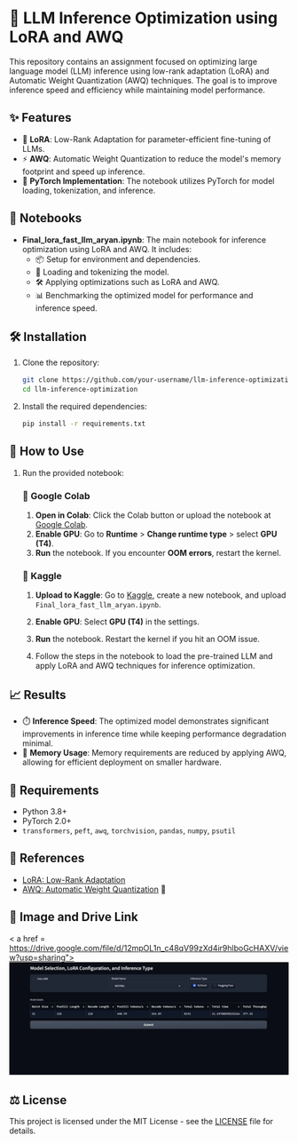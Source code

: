 # 🚀 LLM Inference Optimization using LoRA and AWQ

This repository contains an assignment focused on optimizing large language model (LLM) inference using low-rank adaptation (LoRA) and Automatic Weight Quantization (AWQ) techniques. The goal is to improve inference speed and efficiency while maintaining model performance.

## ✨ Features

- 🔧 **LoRA**: Low-Rank Adaptation for parameter-efficient fine-tuning of LLMs.
- ⚡ **AWQ**: Automatic Weight Quantization to reduce the model's memory footprint and speed up inference.
- 🧠 **PyTorch Implementation**: The notebook utilizes PyTorch for model loading, tokenization, and inference.

## 📂 Notebooks

- **Final_lora_fast_llm_aryan.ipynb**: The main notebook for inference optimization using LoRA and AWQ. It includes:
  - 📦 Setup for environment and dependencies.
  - 📝 Loading and tokenizing the model.
  - 🛠️ Applying optimizations such as LoRA and AWQ.
  - 📊 Benchmarking the optimized model for performance and inference speed.

## 🛠️ Installation

1. Clone the repository:
   ```bash
   git clone https://github.com/your-username/llm-inference-optimization.git
   cd llm-inference-optimization
   ```

2. Install the required dependencies:
   ```bash
   pip install -r requirements.txt
   ```

## 🚀 How to Use

1. Run the provided notebook:
   ### 🔗 Google Colab

    1. **Open in Colab**: Click the Colab button or upload the notebook at [Google Colab](https://colab.research.google.com/).
    2. **Enable GPU**: Go to **Runtime** > **Change runtime type** > select **GPU (T4)**.
    3. **Run** the notebook. If you encounter **OOM errors**, restart the kernel.
    
    ### 🔗 Kaggle
    
    1. **Upload to Kaggle**: Go to [Kaggle](https://www.kaggle.com/), create a new notebook, and upload `Final_lora_fast_llm_aryan.ipynb`.
    2. **Enable GPU**: Select **GPU (T4)** in the settings.
    3. **Run** the notebook. Restart the kernel if you hit an OOM issue.
    
    2. Follow the steps in the notebook to load the pre-trained LLM and apply LoRA and AWQ techniques for inference optimization.

## 📈 Results

- ⏱️ **Inference Speed**: The optimized model demonstrates significant improvements in inference time while keeping performance degradation minimal.
- 💾 **Memory Usage**: Memory requirements are reduced by applying AWQ, allowing for efficient deployment on smaller hardware.

## 📝 Requirements

- Python 3.8+
- PyTorch 2.0+
- `transformers`, `peft`, `awq`, `torchvision`, `pandas`, `numpy`, `psutil`

## 🔗 References

- [LoRA: Low-Rank Adaptation](https://arxiv.org/abs/2106.09685)
- [AWQ: Automatic Weight Quantization](https://github.com/mit-han-lab/llm-awq) 🌟

## 📸 Image and Drive Link
< a href = https://drive.google.com/file/d/12mpOL1n_c48qV99zXd4ir9hlboGcHAXV/view?usp=sharing">
![Optimized Model Inference](gradio_interface.png)  
</a>


              
## ⚖️ License

This project is licensed under the MIT License - see the [LICENSE](LICENSE) file for details.

